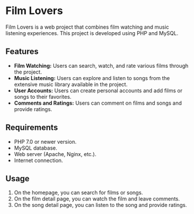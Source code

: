 # Film Lovers

Film Lovers is a web project that combines film watching and music listening experiences. This project is developed using PHP and MySQL.

## Features

- **Film Watching:** Users can search, watch, and rate various films through the project.
- **Music Listening:** Users can explore and listen to songs from the extensive music library available in the project.
- **User Accounts:** Users can create personal accounts and add films or songs to their favorites.
- **Comments and Ratings:** Users can comment on films and songs and provide ratings.

## Requirements

- PHP 7.0 or newer version.
- MySQL database.
- Web server (Apache, Nginx, etc.).
- Internet connection.

## Usage

1. On the homepage, you can search for films or songs.
2. On the film detail page, you can watch the film and leave comments.
3. On the song detail page, you can listen to the song and provide ratings.
